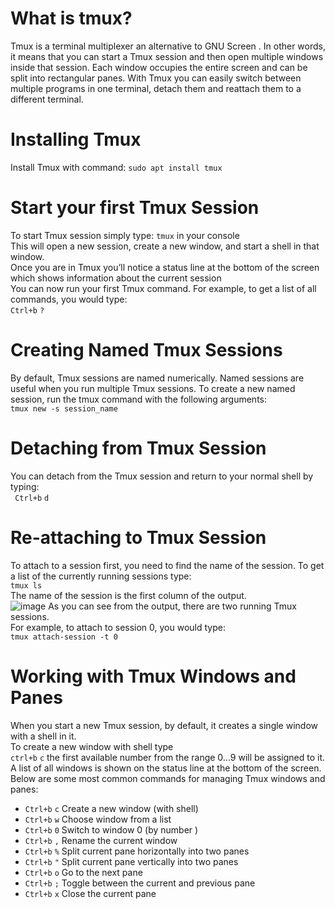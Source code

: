 # What is tmux?
Tmux is a terminal multiplexer an alternative to GNU Screen . In other words, it means that you can start a Tmux session and then open multiple windows inside that session. Each window occupies the entire screen and can be split into rectangular panes.
With Tmux you can easily switch between multiple programs in one terminal, detach them and reattach them to a different terminal.
# Installing Tmux
Install Tmux with command: `sudo apt install tmux`
# Start your first Tmux Session
To start Tmux session simply type: `tmux` in your console  
This will open a new session, create a new window, and start a shell in that window.  
Once you are in Tmux you’ll notice a status line at the bottom of the screen which shows information about the current session  
You can now run your first Tmux command. For example, to get a list of all commands, you would type:  
`Ctrl+b` `?`  
# Creating Named Tmux Sessions
By default, Tmux sessions are named numerically. Named sessions are useful when you run multiple Tmux sessions. 
To create a new named session, run the tmux command with the following arguments:  
`tmux new -s session_name`
# Detaching from Tmux Session
You can detach from the Tmux session and return to your normal shell by typing:  
` Ctrl+b` `d`
# Re-attaching to Tmux Session
To attach to a session first, you need to find the name of the session. To get a list of the currently running sessions type:  
`tmux ls`  
The name of the session is the first column of the output.  
![image](https://user-images.githubusercontent.com/72376312/168020455-bfb3fe91-14f6-4dc2-ba51-aa423253984d.png)
As you can see from the output, there are two running Tmux sessions.  
For example, to attach to session 0, you would type:  
`tmux attach-session -t 0`  
# Working with Tmux Windows and Panes
When you start a new Tmux session, by default, it creates a single window with a shell in it.  
To create a new window with shell type  
`ctrl+b` `c`  the first available number from the range 0...9 will be assigned to it.  
A list of all windows is shown on the status line at the bottom of the screen.
Below are some most common commands for managing Tmux windows and panes:
- `Ctrl+b` `c` Create a new window (with shell)
- `Ctrl+b` `w` Choose window from a list
- `Ctrl+b` `0` Switch to window 0 (by number )
- `Ctrl+b` `,` Rename the current window
- `Ctrl+b` `%` Split current pane horizontally into two panes
- `Ctrl+b` `"` Split current pane vertically into two panes
- `Ctrl+b` `o` Go to the next pane
- `Ctrl+b` `;` Toggle between the current and previous pane
- `Ctrl+b` `x` Close the current pane
